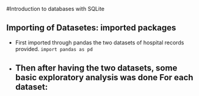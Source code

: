 #Introduction to databases with SQLite

## Importing of Datasetes: imported packages 
- First imported through pandas the two datasets of hospital records provided. ```import pandas as pd```
- Then after having the two datasets, some basic exploratory analysis was done
  **For each dataset:**
  - 
